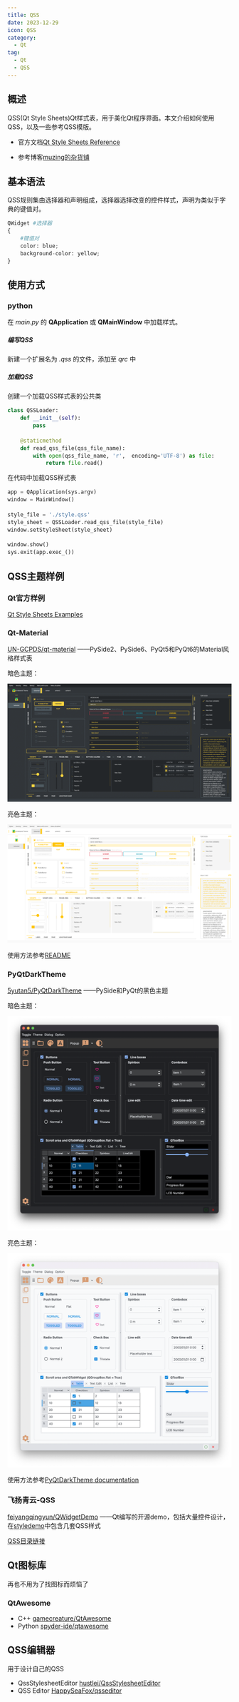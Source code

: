 ```yaml
---
title: QSS
date: 2023-12-29
icon: QSS
category: 
  - Qt
tag:
  - Qt
  - QSS
---
```


## 概述

QSS(Qt Style Sheets)Qt样式表，用于美化Qt程序界面。本文介绍如何使用QSS，以及一些参考QSS模版。

- 官方文档[Qt Style Sheets Reference](https://doc.qt.io/qt-5/stylesheet-reference.html)

- 参考博客[muzing的杂货铺](https://muzing.top/posts/28a1d80f/)

## 基本语法

QSS规则集由选择器和声明组成，选择器选择改变的控件样式，声明为类似于字典的键值对。

```python
QWidget #选择器
{
    #键值对
    color: blue;
    background-color: yellow;
}
```

## 使用方式

### python
在 _main.py_ 的 **QApplication** 或 **QMainWindow** 中加载样式。 

##### 编写QSS
新建一个扩展名为 _.qss_ 的文件，添加至 _qrc_ 中

##### 加载QSS

创建一个加载QSS样式表的公共类
```python
class QSSLoader:
    def __init__(self):
        pass

    @staticmethod
    def read_qss_file(qss_file_name):
        with open(qss_file_name, 'r',  encoding='UTF-8') as file:
            return file.read()
```
在代码中加载QSS样式表
```python
app = QApplication(sys.argv)
window = MainWindow()
 
style_file = './style.qss'
style_sheet = QSSLoader.read_qss_file(style_file)
window.setStyleSheet(style_sheet)

window.show()
sys.exit(app.exec_())
```

## QSS主题样例

### Qt官方样例

[Qt Style Sheets Examples](https://doc.qt.io/qt-5/stylesheet-examples.html)

### Qt-Material

[UN-GCPDS/qt-material](https://github.com/UN-GCPDS/qt-material) ——PySide2、PySide6、PyQt5和PyQt6的Material风格样式表

暗色主题：

![DarkThemes](https://raw.githubusercontent.com/UN-GCPDS/qt-material/master/docs/source/notebooks/_images/dark.gif)

亮色主题：

![LightThemes](https://raw.githubusercontent.com/UN-GCPDS/qt-material/master/docs/source/notebooks/_images/light.gif)

使用方法参考[README](https://github.com/UN-GCPDS/qt-material/blob/master/README.md)

### PyQtDarkTheme

[5yutan5/PyQtDarkTheme](https://github.com/5yutan5/PyQtDarkTheme?tab=readme-ov-file) ——PySide和PyQt的黑色主题

暗色主题：

![DarkThemes](https://raw.githubusercontent.com/5yutan5/PyQtDarkTheme/main/images/widget_gallery_dark.png)

亮色主题：

![LightThemes](https://raw.githubusercontent.com/5yutan5/PyQtDarkTheme/main/images/widget_gallery_light.png)

使用方法参考[PyQtDarkTheme documentation](https://pyqtdarktheme.readthedocs.io/en/stable/)

### 飞扬青云-QSS

[feiyangqingyun/QWidgetDemo](https://github.com/feiyangqingyun/QWidgetDemo/tree/master) ——Qt编写的开源demo，包括大量控件设计，在[styledemo](https://github.com/feiyangqingyun/QWidgetDemo/tree/master/ui/styledemo)中包含几套QSS样式

[QSS目录链接](https://github.com/feiyangqingyun/QWidgetDemo/tree/master/ui/styledemo)

## Qt图标库

再也不用为了找图标而烦恼了
### QtAwesome

- C++ [gamecreature/QtAwesome](https://github.com/Gamecreature/qtawesome)
- Python [spyder-ide/qtawesome](https://github.com/spyder-ide/qtawesome?tab=readme-ov-file)

## QSS编辑器

用于设计自己的QSS

- QssStylesheetEditor [hustlei/QssStylesheetEditor](https://github.com/hustlei/QssStylesheetEditor)
- QSS Editor [HappySeaFox/qsseditor](https://github.com/HappySeaFox/qsseditor)



